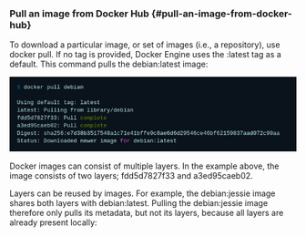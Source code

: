 ### Pull an image from Docker Hub {#pull-an-image-from-docker-hub}

To download a particular image, or set of images \(i.e., a repository\), use docker pull. If no tag is provided, Docker Engine uses the :latest tag as a default. This command pulls the debian:latest image:



![](/assets/import4.png)



Docker images can consist of multiple layers. In the example above, the image consists of two layers; fdd5d7827f33 and a3ed95caeb02.



Layers can be reused by images. For example, the debian:jessie image shares both layers with debian:latest. Pulling the debian:jessie image therefore only pulls its metadata, but not its layers, because all layers are already present locally:

